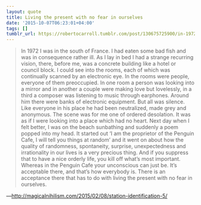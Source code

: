 ```yaml
---
layout: quote
title: Living the present with no fear in ourselves
date: '2015-10-07T06:23:01+04:00'
tags: []
tumblr_url: https://robertocarroll.tumblr.com/post/130675725900/in-1972-i-was-in-the-south-of-france-i-had-eaten
---
```

<blockquote>In 1972 I was in the south of France. I had eaten some bad fish and was in consequence rather ill. As I lay in bed I had a strange recurring vision, there, before me, was a concrete building like a hotel or council block. I could see into the rooms, each of which was continually scanned by an electronic eye. In the rooms were people, everyone of them preoccupied. In one room a person was looking into a mirror and in another a couple were making love but lovelessly, in a third a composer was listening to music through earphones. Around him there were banks of electronic equipment. But all was silence. Like everyone in his place he had been neutralized, made grey and anonymous. The scene was for me one of ordered desolation. It was as if I were looking into a place which had no heart. Next day when I felt better, I was on the beach sunbathing and suddenly a poem popped into my head. It started out ‘I am the proprietor of the Penguin Cafe, I will tell you things at random’ and it went on about how the quality of randomness, spontaneity, surprise, unexpectedness and irrationality in our lives is a very precious thing. And if you suppress that to have a nice orderly life, you kill off what’s most important. Whereas in the Penguin Cafe your unconscious can just be. It’s acceptable there, and that’s how everybody is. There is an acceptance there that has to do with living the present with no fear in ourselves.</blockquote>

&#8212;<a href="http://magicalnihilism.com/2015/02/08/station-identification-5/">http://magicalnihilism.com/2015/02/08/station-identification-5/</a>
